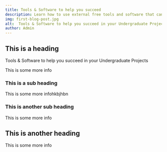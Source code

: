 ```yaml
---
title: Tools & Software to help you succeed
description: Learn how to use external free tools and software that can help you management and conduct your project work. 
img: first-blog-post.jpg
alt:  Tools & Software to help you succeed in your Undergraduate Projects
author: Admin
---
```


## This is a heading
Tools & Software to help you succeed in your Undergraduate Projects

This is some more info

### This is a sub heading

This is some more infohkbjhbn

### This is another sub heading

This is some more info

## This is another heading

This is some more info

